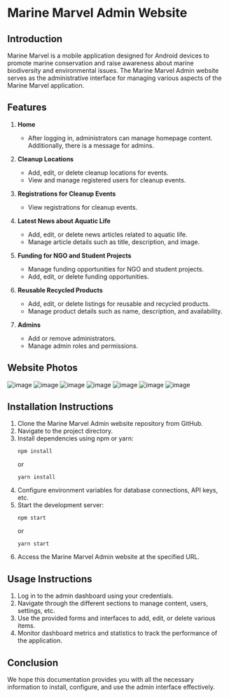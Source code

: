 # Marine Marvel Admin Website



## Introduction
Marine Marvel is a mobile application designed for Android devices to promote marine conservation and raise awareness about marine biodiversity and environmental issues. The Marine Marvel Admin website serves as the administrative interface for managing various aspects of the Marine Marvel application.

## Features

  
1. **Home**
   - After logging in, administrators can manage homepage content. Additionally, there is a message for admins.
2. **Cleanup Locations**
   - Add, edit, or delete cleanup locations for events.
   - View and manage registered users for cleanup events.

3. **Registrations for Cleanup Events**
   - View registrations for cleanup events.
   

4. **Latest News about Aquatic Life**
   - Add, edit, or delete news articles related to aquatic life.
   - Manage article details such as title, description, and image.

5. **Funding for NGO and Student Projects**
   - Manage funding opportunities for NGO and student projects.
   - Add, edit, or delete funding opportunities.
   
6. **Reusable Recycled Products**
   - Add, edit, or delete listings for reusable and recycled products.
   - Manage product details such as name, description, and availability.

7. **Admins**
   - Add or remove administrators.
   - Manage admin roles and permissions.


## Website Photos  

 ![image](https://github.com/VINAYAK-N-MAGAJIKONDI/Marine-Marvel-Admin-Control/assets/122464897/5f0db937-e6db-409f-8cf4-763a267d92a5)
 ![image](https://github.com/VINAYAK-N-MAGAJIKONDI/Marine-Marvel-Admin-Control/assets/122464897/ef200d99-1928-4930-8673-8c76fc1b0e61)
 ![image](https://github.com/VINAYAK-N-MAGAJIKONDI/Marine-Marvel-Admin-Control/assets/122464897/aaaa56bf-9cab-46c1-9a77-f97c8f233a9d)
 ![image](https://github.com/VINAYAK-N-MAGAJIKONDI/Marine-Marvel-Admin-Control/assets/122464897/7b5b03a0-4083-46c7-bb8b-8d65773edf78)
![image](https://github.com/VINAYAK-N-MAGAJIKONDI/Marine-Marvel-Admin-Control/assets/122464897/6eed94d2-d5b0-4297-96fc-420738b8b80b)
![image](https://github.com/VINAYAK-N-MAGAJIKONDI/Marine-Marvel-Admin-Control/assets/122464897/93a94b59-2e07-479d-ab7b-b1e631a4f426)
![image](https://github.com/VINAYAK-N-MAGAJIKONDI/Marine-Marvel-Admin-Control/assets/122464897/ad2d5fb0-c156-4364-bc9f-afbe88d8e61f)









## Installation Instructions
1. Clone the Marine Marvel Admin website repository from GitHub.
2. Navigate to the project directory.
3. Install dependencies using npm or yarn:
   ```
   npm install
   ```
   or
   ```
   yarn install
   ```
4. Configure environment variables for database connections, API keys, etc.
5. Start the development server:
   ```
   npm start
   ```
   or
   ```
   yarn start
   ```
6. Access the Marine Marvel Admin website at the specified URL.

## Usage Instructions
1. Log in to the admin dashboard using your credentials.
2. Navigate through the different sections to manage content, users, settings, etc.
3. Use the provided forms and interfaces to add, edit, or delete various items.
4. Monitor dashboard metrics and statistics to track the performance of the application.



## Conclusion
 We hope this documentation provides you with all the necessary information to install, configure, and use the admin interface effectively.  
